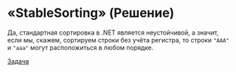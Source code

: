 # «StableSorting» (Решение)

Да, стандартная сортировка в .NET является неустойчивой, а значит, если мы, скажем, сортируем строки без учёта регистра, то строки `"AAA"` и `"aaa"` могут расположиться в любом порядке.

[Задача](./StableSorting-P.md)